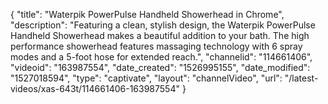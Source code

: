 {
    "title": "Waterpik PowerPulse Handheld Showerhead in Chrome",
    "description": "Featuring a clean, stylish design, the Waterpik PowerPulse Handheld Showerhead makes a beautiful addition to your bath. The high performance showerhead features massaging technology with 6 spray modes and a 5-foot hose for extended reach.",
    "channelid": "114661406",
    "videoid": "163987554",
    "date_created": "1526995155",
    "date_modified": "1527018594",
    "type": "captivate",
    "layout": "channelVideo",
    "url": "\/latest-videos\/xas-643t\/114661406-163987554"
}
